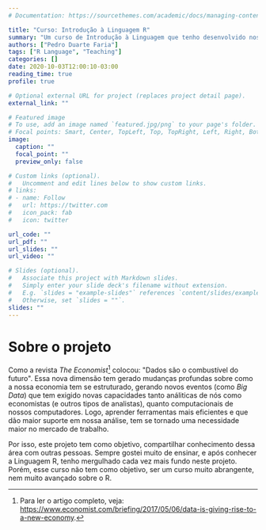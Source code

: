 ```yaml
---
# Documentation: https://sourcethemes.com/academic/docs/managing-content/

title: "Curso: Introdução à Linguagem R"
summary: "Um curso de Introdução à Linguagem que tenho desenvolvido nos últimos meses"
authors: ["Pedro Duarte Faria"]
tags: ["R Language", "Teaching"]
categories: []
date: 2020-10-03T12:00:10-03:00
reading_time: true
profile: true

# Optional external URL for project (replaces project detail page).
external_link: ""

# Featured image
# To use, add an image named `featured.jpg/png` to your page's folder.
# Focal points: Smart, Center, TopLeft, Top, TopRight, Left, Right, BottomLeft, Bottom, BottomRight.
image:
  caption: ""
  focal_point: ""
  preview_only: false

# Custom links (optional).
#   Uncomment and edit lines below to show custom links.
# links:
# - name: Follow
#   url: https://twitter.com
#   icon_pack: fab
#   icon: twitter

url_code: ""
url_pdf: ""
url_slides: ""
url_video: ""

# Slides (optional).
#   Associate this project with Markdown slides.
#   Simply enter your slide deck's filename without extension.
#   E.g. `slides = "example-slides"` references `content/slides/example-slides.md`.
#   Otherwise, set `slides = ""`.
slides: ""
---
```




# Sobre o projeto

Como a revista *The Economist*[^1] colocou: "Dados são o combustível do futuro". Essa nova dimensão tem gerado mudanças profundas sobre como a nossa economia tem se estruturado, gerando novos eventos (como *Big Data*) que tem exigido novas capacidades tanto análiticas de nós como economistas (e outros tipos de analistas), quanto computacionais de nossos computadores. Logo, aprender ferramentas mais eficientes e que dão maior suporte em nossa análise, tem se tornado uma necessidade maior no mercado de trabalho. 

Por isso, este projeto tem como objetivo, compartilhar conhecimento dessa área com outras pessoas. Sempre gostei muito de ensinar, e após conhecer a Linguagem R, tenho mergulhado cada vez mais fundo neste projeto. Porém, esse curso não tem como objetivo, ser um curso muito abrangente, nem muito avançado sobre o R.




[^1]: Para ler o artigo completo, veja: https://www.economist.com/briefing/2017/05/06/data-is-giving-rise-to-a-new-economy.









